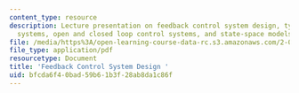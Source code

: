 ```yaml
---
content_type: resource
description: Lecture presentation on feedback control system design, types of control
  systems, open and closed loop control systems, and state-space models.
file: /media/https%3A/open-learning-course-data-rc.s3.amazonaws.com/2-017j-design-of-electromechanical-robotic-systems-fall-2009/bfcda6f40bad59b61b3f28ab8da1c86f_MIT2_017JF09_control.pdf
file_type: application/pdf
resourcetype: Document
title: 'Feedback Control System Design '
uid: bfcda6f4-0bad-59b6-1b3f-28ab8da1c86f
---
```

